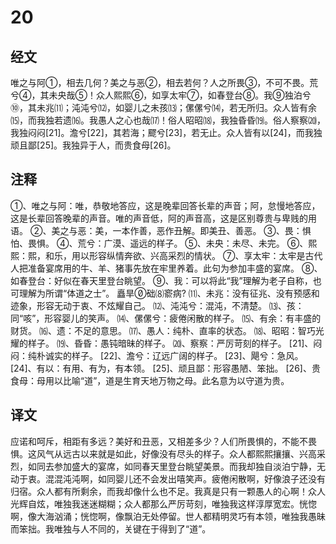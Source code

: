 # 20

## 经文

唯之与阿①，相去几何？美之与恶②，相去若何？人之所畏③，不可不畏。荒兮④，其未央哉⑤！众人熙熙⑥，如享太牢⑦，如春登台⑧。我⑨独泊兮⑩，其未兆⑾；沌沌兮⑿，如婴儿之未孩⒀；傫傫兮⒁，若无所归。众人皆有余⒂，而我独若遗⒃。我愚人之心也哉⒄！俗人昭昭⒅，我独昏昏⒆。俗人察察⒇，我独闷闷[21]。澹兮[22]，其若海；飂兮[23]，若无止。众人皆有以[24]，而我独顽且鄙[25]。我独异于人，而贵食母[26]。

## 注释

①、唯之与阿：唯，恭敬地答应，这是晚辈回答长辈的声音；阿，怠慢地答应，这是长辈回答晚辈的声音。唯的声音低，阿的声音高，这是区别尊贵与卑贱的用语。
②、美之与恶：美，一本作善，恶作丑解。即美丑、善恶。
③、畏：惧怕、畏惧。
④、荒兮：广漠、遥远的样子。
⑤、未央：未尽、未完。
⑥、熙熙：熙，和乐，用以形容纵情奔欲、兴高采烈的情状。
⑦、享太牢：太牢是古代人把准备宴席用的牛、羊、猪事先放在牢里养着。此句为参加丰盛的宴席。
⑧、如春登台：好似在春天里登台眺望。
⑨、我：可以将此“我”理解为老子自称，也可理解为所谓“体道之士”。
矗旱础⑻窬病?
⑾、未兆：没有征兆、没有预感和迹象，形容无动于衷、不炫耀自己。
⑿、沌沌兮：混沌，不清楚。
⒀、孩：同“咳”，形容婴儿的笑声。
⒁、傫傫兮：疲倦闲散的样子。
⒂、有余：有丰盛的财货。
⒃、遗：不足的意思。
⒄、愚人：纯朴、直率的状态。
⒅、昭昭：智巧光耀的样子。
⒆、昏昏：愚钝暗昧的样子。
⒇、察察：严厉苛刻的样子。
[21]、闷闷：纯朴诚实的样子。
[22]、澹兮：辽远广阔的样子。
[23]、飓兮：急风。
[24]、有以：有用、有为，有本领。
[25]、顽且鄙：形容愚陋、笨拙。
[26]、贵食母：母用以比喻“道”，道是生育天地万物之母。此名意为以守道为贵。

## 译文

应诺和呵斥，相距有多远？美好和丑恶，又相差多少？人们所畏惧的，不能不畏惧。这风气从远古以来就是如此，好像没有尽头的样子。众人都熙熙攘攘、兴高采烈，如同去参加盛大的宴席，如同春天里登台眺望美景。而我却独自淡泊宁静，无动于衷。混混沌沌啊，如同婴儿还不会发出嘻笑声。疲倦闲散啊，好像浪子还没有归宿。众人都有所剩余，而我却像什么也不足。我真是只有一颗愚人的心啊！众人光辉自炫，唯独我迷迷糊糊；众人都那么严厉苛刻，唯独我这样淳厚宽宏。恍惚啊，像大海汹涌；恍惚啊，像飘泊无处停留。世人都精明灵巧有本领，唯独我愚昧而笨拙。我唯独与人不同的，关键在于得到了“道”。
